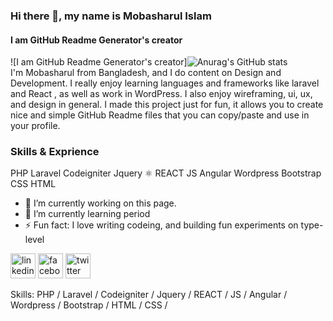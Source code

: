### Hi there 👋, my name is Mobasharul Islam
#### I am GitHub Readme Generator's creator
![I am GitHub Readme Generator's creator]![Anurag's GitHub stats](https://github-readme-stats.vercel.app/api?username=mobashsarulislam26&show_icons=true&theme=cobalt)  
I'm Mobasharul from Bangladesh, and I do content on Design and Development. I really enjoy learning languages and frameworks like laravel and React , as well as work in WordPress. I also enjoy wireframing, ui, ux, and design in general.
I made this project just for fun, it allows you to create nice and simple GitHub Readme files that you can copy/paste and use in your profile.

### Skills & Exprience  
PHP 
Laravel 
Codeigniter
Jquery 
⚛ REACT 
JS 
Angular
Wordpress 
Bootstrap  
CSS
HTML


- 🔭 I’m currently working on this page. 
- 🌱 I’m currently learning period  
- ⚡ Fun fact: I love writing codeing, and building fun experiments on type-level 


[<img src='https://cdn.jsdelivr.net/npm/simple-icons@3.0.1/icons/linkedin.svg' alt='linkedin' height='40'>](https://www.linkedin.com/in/mobasharul-islam/)  [<img src='https://cdn.jsdelivr.net/npm/simple-icons@3.0.1/icons/facebook.svg' alt='facebook' height='40'>](https://www.facebook.com/mobashsarul.islam)  [<img src='https://cdn.jsdelivr.net/npm/simple-icons@3.0.1/icons/twitter.svg' alt='twitter' height='40'>](https://twitter.com/MobasharulI) 

Skills: PHP / Laravel / Codeigniter / Jquery / REACT / JS / Angular / Wordpress / Bootstrap / HTML / CSS /

 








